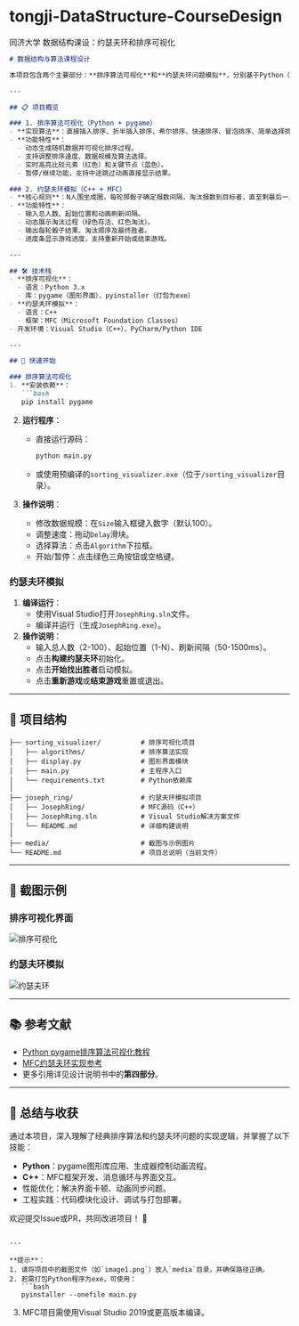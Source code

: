 # tongji-DataStructure-CourseDesign
同济大学 数据结构课设：约瑟夫环和排序可视化
```markdown
# 数据结构与算法课程设计

本项目包含两个主要部分：**排序算法可视化**和**约瑟夫环问题模拟**，分别基于Python（pygame）和C++（MFC）实现。通过图形化界面直观展示算法执行过程，帮助理解经典数据结构与算法的实现细节。

---

## 📋 项目概览

### 1. 排序算法可视化（Python + pygame）
- **实现算法**：直接插入排序、折半插入排序、希尔排序、快速排序、冒泡排序、简单选择排序。
- **功能特性**：
  - 动态生成随机数据并可视化排序过程。
  - 支持调整排序速度、数据规模及算法选择。
  - 实时高亮比较元素（红色）和关键节点（蓝色）。
  - 暂停/继续功能，支持中途跳过动画直接显示结果。

### 2. 约瑟夫环模拟（C++ + MFC）
- **核心规则**：N人围坐成圈，每轮掷骰子确定报数间隔，淘汰报数到目标者，直至剩最后一人。
- **功能特性**：
  - 输入总人数、起始位置和动画刷新间隔。
  - 动态展示淘汰过程（绿色存活、红色淘汰）。
  - 输出每轮骰子结果、淘汰顺序及最终胜者。
  - 进度条显示游戏进度，支持重新开始或结束游戏。

---

## 🛠️ 技术栈
- **排序可视化**：
  - 语言：Python 3.x
  - 库：pygame（图形界面）、pyinstaller（打包为exe）
- **约瑟夫环模拟**：
  - 语言：C++
  - 框架：MFC（Microsoft Foundation Classes）
- 开发环境：Visual Studio（C++）、PyCharm/Python IDE

---

## 🚀 快速开始

### 排序算法可视化
1. **安装依赖**：
   ```bash
   pip install pygame
   ```
2. **运行程序**：
   - 直接运行源码：
     ```bash
     python main.py
     ```
   - 或使用预编译的`sorting_visualizer.exe`（位于`/sorting_visualizer`目录）。

3. **操作说明**：
   - 修改数据规模：在`Size`输入框键入数字（默认100）。
   - 调整速度：拖动`Delay`滑块。
   - 选择算法：点击`Algorithm`下拉框。
   - 开始/暂停：点击绿色三角按钮或空格键。

### 约瑟夫环模拟
1. **编译运行**：
   - 使用Visual Studio打开`JosephRing.sln`文件。
   - 编译并运行（生成`JosephRing.exe`）。
2. **操作说明**：
   - 输入总人数（2-100）、起始位置（1-N）、刷新间隔（50-1500ms）。
   - 点击**构建约瑟夫环**初始化。
   - 点击**开始找出胜者**启动模拟。
   - 点击**重新游戏**或**结束游戏**重置或退出。

---

## 📂 项目结构

```
├── sorting_visualizer/          # 排序可视化项目
│   ├── algorithms/              # 排序算法实现
│   ├── display.py               # 图形界面模块
│   ├── main.py                  # 主程序入口
│   └── requirements.txt         # Python依赖库
│
├── joseph_ring/                 # 约瑟夫环模拟项目
│   ├── JosephRing/              # MFC源码（C++）
│   ├── JosephRing.sln           # Visual Studio解决方案文件
│   └── README.md                # 详细构建说明
│
├── media/                       # 截图与示例图片
└── README.md                    # 项目总说明（当前文件）
```

---

## 📸 截图示例

### 排序可视化界面
![排序可视化](media/image1.png)

### 约瑟夫环模拟
![约瑟夫环](media/image7.png)

---

## 📚 参考文献
- [Python pygame排序算法可视化教程](https://blog.51cto.com/u_15069482/2578545)
- [MFC约瑟夫环实现参考](https://blog.csdn.net/los_atend/article/details/53089096)
- 更多引用详见设计说明书中的**第四部分**。

---

## 🌟 总结与收获
通过本项目，深入理解了经典排序算法和约瑟夫环问题的实现逻辑，并掌握了以下技能：
- **Python**：pygame图形库应用、生成器控制动画流程。
- **C++**：MFC框架开发、消息循环与界面交互。
- 性能优化：解决界面卡顿、动画同步问题。
- 工程实践：代码模块化设计、调试与打包部署。

欢迎提交Issue或PR，共同改进项目！ 🚀
``` 

---

**提示**：  
1. 请将项目中的截图文件（如`image1.png`）放入`media`目录，并确保路径正确。  
2. 若需打包Python程序为exe，可使用：  
   ```bash
   pyinstaller --onefile main.py
   ```  
3. MFC项目需使用Visual Studio 2019或更高版本编译。
